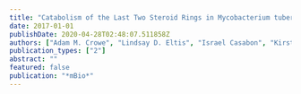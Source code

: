 ```yaml
---
title: "Catabolism of the Last Two Steroid Rings in Mycobacterium tuberculosis and Other Bacteria"
date: 2017-01-01
publishDate: 2020-04-28T02:48:07.511858Z
authors: ["Adam M. Crowe", "Lindsay D. Eltis", "Israel Casabon", "Kirstin L. Brown", "Jie Liu", "Jennifer Lian", "Lindsay D. Eltis", "Jason C. Rogalski", "Leonard J. Foster", "Timothy E. Hurst", "Victor Snieckus"]
publication_types: ["2"]
abstract: ""
featured: false
publication: "*mBio*"
---
```


